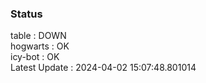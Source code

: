 ### Status


table : DOWN  
hogwarts : OK  
icy-bot : OK  
Latest Update : 2024-04-02 15:07:48.801014
